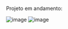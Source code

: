 
Projeto em andamento:


![image](https://github.com/user-attachments/assets/2cf68f7d-a5c9-4466-a5b8-94ef142a3dd2)   ![image](https://github.com/user-attachments/assets/cb8f7d42-db07-4378-9e66-4d5dd04fae8a)




